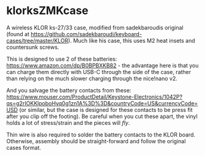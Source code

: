 # klorksZMKcase
A wireless KLOR ks-27/33 case, modified from sadekbaroudis original (found at https://github.com/sadekbaroudi/keyboard-cases/tree/master/KLOR). Much like his case, this uses M2 heat insets and countersunk screws.


This is designed to use 2 of these batteries: https://www.amazon.com/dp/B0BPBXKB82  - the advantage here is that you can charge them directly with USB-C through the side of the case, rather than relying on the much slower charging through the nice!nano v2. 


And you salvage the battery contacts from these: https://www.mouser.com/ProductDetail/Keystone-Electronics/1042P?qs=g2rIOKKlpoboHyq0g1zn1A%3D%3D&countryCode=US&currencyCode=USD  (or similar, but the case is designed for these contacts to be press fit after you clip off the footing). Be careful when you cut these apart, the vinyl holds a lot of stress/strain and the pieces will *fly*.


Thin wire is also required to solder the battery contacts to the KLOR board. Otherwise, assembly should be straight-forward and follow the original cases format. 
